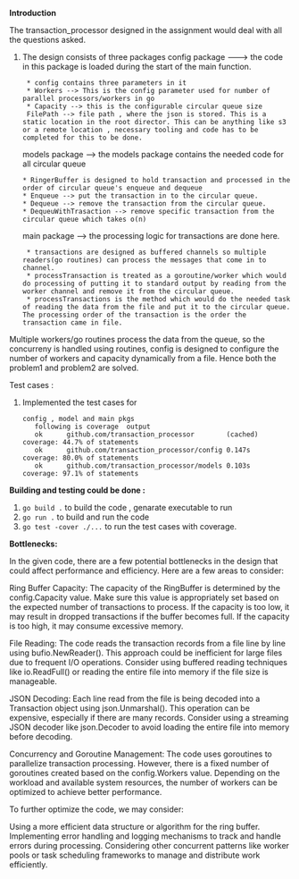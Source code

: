 **Introduction**

The transaction_processor designed in the assignment would deal with all the questions asked.

1. The design consists of three packages
    config package ---> the code in this package is loaded during the start of the main function.
   
        * config contains three parameters in it
        * Workers --> This is the config parameter used for number of parallel processors/workers in go 
        * Capacity --> this is the configurable circular queue size
        FilePath --> file path , where the json is stored. This is a static location in the root director. This can be anything like s3 or a remote location , necessary tooling and code has to be completed for this to be done.

   models package -->  the models package contains the needed code for all circular queue  

       * RingerBuffer is designed to hold transaction and processed in the order of circular queue's enqueue and dequeue 
       * Enqueue --> put the transaction in to the circular queue.
       * Dequeue --> remove the transaction from the circular queue.
       * DequeuWithTrasaction --> remove specific transaction from the circular queue which takes o(n)
   
     main package --> the processing logic for transactions are done here.
        
        * transactions are designed as buffered channels so multiple readers(go routines) can process the messages that come in to channel.
        * processTransaction is treated as a goroutine/worker which would do processing of putting it to standard output by reading from the worker channel and remove it from the circular queue.
        * processTransactions is the method which would do the needed task of reading the data from the file and put it to the circular queue. The processing order of the transaction is the order the transaction came in file.

  Multiple workers/go routines process the data from the queue, so the concurreny is handled using routines, config is designed to configure the number of workers and capacity dynamically from a file. Hence both the problem1 and problem2  are solved.    

Test cases :
  
  1. Implemented the test cases for 

         config , model and main pkgs
            following is coverage  output 
            ok      github.com/transaction_processor        (cached)        coverage: 44.7% of statements
            ok      github.com/transaction_processor/config 0.147s  coverage: 80.0% of statements
            ok      github.com/transaction_processor/models 0.103s  coverage: 97.1% of statements 

**Building and testing could be done :**
1. `go build .` to build the code , genarate executable to run
2. `go run .` to build and run the code 
3. `go test -cover ./...`  to run the test cases with coverage. 


**Bottlenecks:**

In the given code, there are a few potential bottlenecks in the design that could affect performance and efficiency. Here are a few areas to consider:

Ring Buffer Capacity: The capacity of the RingBuffer is determined by the config.Capacity value. Make sure this value is appropriately set based on the expected number of transactions to process. If the capacity is too low, it may result in dropped transactions if the buffer becomes full. If the capacity is too high, it may consume excessive memory.

File Reading: The code reads the transaction records from a file line by line using bufio.NewReader(). This approach could be inefficient for large files due to frequent I/O operations. Consider using buffered reading techniques like io.ReadFull() or reading the entire file into memory if the file size is manageable.

JSON Decoding: Each line read from the file is being decoded into a Transaction object using json.Unmarshal(). This operation can be expensive, especially if there are many records. Consider using a streaming JSON decoder like json.Decoder to avoid loading the entire file into memory before decoding.

Concurrency and Goroutine Management: The code uses goroutines to parallelize transaction processing. However, there is a fixed number of goroutines created based on the config.Workers value. Depending on the workload and available system resources, the number of workers can be optimized to achieve better performance.

To further optimize the code, we may consider:

Using a more efficient data structure or algorithm for the ring buffer.
Implementing error handling and logging mechanisms to track and handle errors during processing.
Considering other concurrent patterns like worker pools or task scheduling frameworks to manage and distribute work efficiently.   
